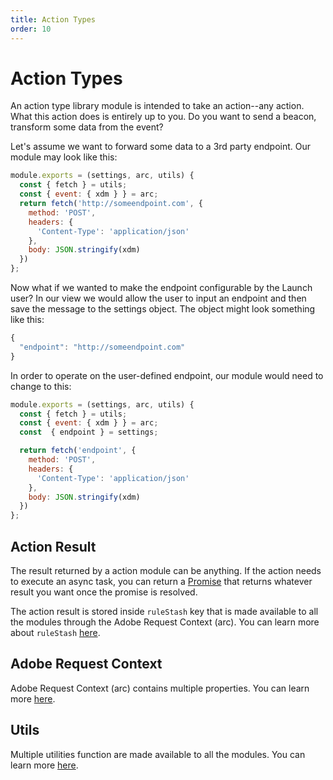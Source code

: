 ```yaml
---
title: Action Types
order: 10
---
```


# Action Types

An action type library module is intended to take an action--any action. What this action does is entirely up to you. Do you want to send a beacon, transform some data from the event?

Let's assume we want to forward some data to a 3rd party endpoint. Our module may look like this:

```javascript
module.exports = (settings, arc, utils) {
  const { fetch } = utils;
  const { event: { xdm } } = arc;
  return fetch('http://someendpoint.com', {
    method: 'POST',
    headers: {
      'Content-Type': 'application/json'
    },
    body: JSON.stringify(xdm)
  })
};
```

Now what if we wanted to make the endpoint configurable by the Launch user? In our view we would allow the user to input an endpoint and then save the message to the settings object. The object might look something like this:

```javascript
{
  "endpoint": "http://someendpoint.com"
}
```

In order to operate on the user-defined endpoint, our module would need to change to this:

```javascript
module.exports = (settings, arc, utils) {
  const { fetch } = utils;
  const { event: { xdm } } = arc;
  const  { endpoint } = settings;

  return fetch('endpoint', {
    method: 'POST',
    headers: {
      'Content-Type': 'application/json'
    },
    body: JSON.stringify(xdm)
  })
};
```

## Action Result

The result returned by a action module can be anything. If the action needs to execute an async task, you can return a [Promise](https://developer.mozilla.org/en-US/docs/Web/JavaScript/Reference/Global_Objects/Promise) that returns whatever result you want once the promise is resolved.

The action result is stored inside `ruleStash` key that is made available to all the modules through the Adobe Request Context (arc). You can learn more about `ruleStash` [here](../arc#arcrulestash-objectstring-).

## Adobe Request Context

Adobe Request Context (arc) contains multiple properties. You can learn more [here](../arc).

## Utils

Multiple utilities function are made available to all the modules. You can learn more [here](../utils).
